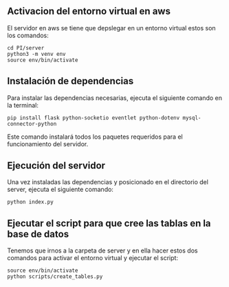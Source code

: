 ## Activacion del entorno virtual en aws
El servidor en aws se tiene que depslegar en un entorno virtual estos son los comandos:

```shell
cd PI/server
python3 -m venv env
source env/bin/activate
```

## Instalación de dependencias

Para instalar las dependencias necesarias, ejecuta el siguiente comando en la terminal:

```shell
pip install flask python-socketio eventlet python-dotenv mysql-connector-python
```

Este comando instalará todos los paquetes requeridos para el funcionamiento del servidor.

## Ejecución del servidor

Una vez instaladas las dependencias y posicionado en el directorio del server, ejecuta el siguiente comando:

```shell
python index.py
```


## Ejecutar el script para que cree las tablas en la base de datos

Tenemos que irnos a la carpeta de server y en ella hacer estos dos comandos para activar el entorno virtual y ejecutar el script:

```shell
source env/bin/activate
python scripts/create_tables.py
```